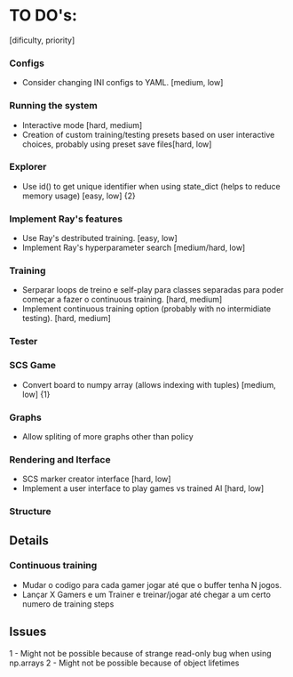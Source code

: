 # TO DO's:

[dificulty, priority]


### Configs
- Consider changing INI configs to YAML. [medium, low]

### Running the system
- Interactive mode [hard, medium]
- Creation of custom training/testing presets based on user interactive choices, probably using preset save files[hard, low]

### Explorer
- Use id() to get unique identifier when using state_dict (helps to reduce memory usage) [easy, low] {2}

### Implement Ray's features
- Use Ray's destributed training. [easy, low]
- Implement Ray's hyperparameter search [medium/hard, low]

### Training
- Serparar loops de treino e self-play para classes separadas para poder começar a fazer o continuous training. [hard, medium]
- Implement continuous training option (probably with no intermidiate testing). [hard, medium]

### Tester


### SCS Game
- Convert board to numpy array (allows indexing with tuples) [medium, low] {1}

### Graphs
- Allow spliting of more graphs other than policy

### Rendering and Iterface
- SCS marker creator interface [hard, low]
- Implement a user interface to play games vs trained AI [hard, low]

### Structure



<!---------------------------------------------------------------------------------------------------------------------------------------->

## Details

### Continuous training
- Mudar o codigo para cada gamer jogar até que o buffer tenha N jogos.
- Lançar X Gamers e um Trainer e treinar/jogar até chegar a um certo numero de training steps 


<!---------------------------------------------------------------------------------------------------------------------------------------->

## Issues

1 - Might not be possible because of strange read-only bug when using np.arrays
2 - Might not be possible because of object lifetimes


<!---------------------------------------------------------------------------------------------------------------------------------------->



